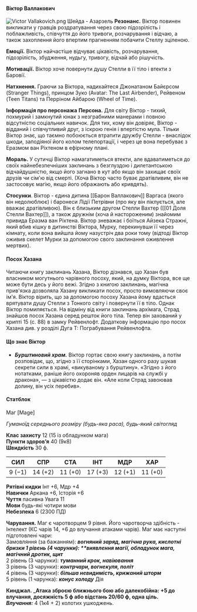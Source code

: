 #### Віктор Валлакович
  ![Victor Vallakovich.png](https://publish-01.obsidian.md/access/7db64b11c71d88572ddc6cd06b888976/images/Victor%20Vallakovich.png)
Шейда - Азарзель
**Резонанс.** Віктор повинен викликати у гравців роздратування через свою підозрілість і поблажливість, співчуття до його тривоги, розчарування і відчаю, а також захоплення його впертим прагненням побачити Стеллу зціленою.

**Емоції.** Віктор найчастіше відчуває цікавість, розчарування, підозрілість, збудження, нудьгу, тривогу, відчай або рішучість.

**Мотивації.** Віктор хоче повернути душу Стелли в її тіло і втекти з Баровії.

**Натхнення.** Граючи за Віктора, надихайтеся Джонатаном Байєрсом (Stranger Things), принцом Зуко (Avatar: The Last Airbender), Рейвеном (Teen Titans) та Перріном Айбарою (Wheel of Time).

**Інформація про персонажа**
**Персона.** Для світу Віктор - тихий, похмурий і замкнутий юнак з незграбними манерами і повною відсутністю соціальних навичок. Для тих, кому він довіряє, Віктор - відданий і співчутливий друг, з іскрою генія і впертістю мула. Тільки Віктор знає, що таємно побоюється втратити дружбу Стелли - внаслідок шкоди, заподіяної його колом телепортації, і через це вона перебуває з Еразмом ван Ріхтеном в ефірному плані.

**Мораль.** У сутичці Віктор намагатиметься втекти, але вдаватиметься до своїх найнебезпечніших заклинань з безглуздою і дилетантською відчайдушністю, якщо його загнано в кут або якщо він захищає своїх друзів чи сім'ю від смерті. (Хоча Віктор часто буває дратівливим, він не застосовує магію, якщо його ображають або кривдять).

**Стосунки**. Віктор - єдина дитина [[Барон Валлакович]] Варгаса (якого він недолюблює) і баронеси Лідії Петрівни (про яку він піклується, але вважає дратівливою). Він є близьким другом Стелли Вахтер ([[01 Доля Стелли Вахтер]]), а також дружнім (хоча й настороженим) знайомим привида Еразма ван Ріхтена. Віктор зневажає і боїться Айзека Стражні, який вбив кішку в дитинстві Віктора, Мурку, перекинувши її через кімнату, коли вона вийшла йому назустріч два роки тому (відтоді Віктор оживив скелет Мурки за допомогою свого заклинання оживлення мертвих).
#### Посох Хазана
Читаючи книгу заклинань Хазана, Віктор дізнався, що Хазан був власником могутнього чарівного посоху, який, на думку Віктора, все ще може бути десь у його вежі.
Згідно з книгою заклинань, магічна прив'язка дозволяла Хазану викликати посох, просто вимовляючи своє ім'я. Віктор вірить, що за допомогою посоху Хазана йому вдасться врятувати душу Стелли з Тонкого світу і повернути її в тіло.
Однак Віктор помиляється. На відміну від книги заклинань архімага, Страд знайшов посох Хазана серед решток його тіла. Тепер він захований у крипті 15 (с. 88) в замку Рейвенлофт. Додаткову інформацію про посох Хазана див. у розділі Дуга T: Пограбування Рейвенлофта.
#### Що знає Віктор

- **_Бурштиновий храм._** Віктор гортає свою книгу заклинань, а потім розповідає, що, згідно з її сторінками, Хазан одного разу шукав секрети сили в храмі, «викуваному з бурштину». «Згідно з його нотатками, раніше його охороняв орден лицарів на службі у дракона», — з цікавістю додає він. «Але коли Страд завоював долину, він усіх перебив».

#### Статблок
Маг [Mage]

_Гуманоїд середнього розміру (будь-яка раса), будь-який світогляд_

**Клас захисту** 12 (15 із обладунком мага)  
**Пункти здоров’я** 40 (9к8)  
**Швидкість** 30 ф.

|СИЛ|СПР|СТА|ІНТ|МДР|ХАР|
|---|---|---|---|---|---|
|9 (−1)|14 (+2)|11 (+0)|17 (+3)|12 (+1)|11 (+0)|

**Рятівні кидки** Інт +6, Мдр +4  
**Навички** Аркана +6, Історія +6  
**Чуття** пасивна Увага 11  
**Мови** будь-які чотири мови  
**Небезпека** 6 (2300 ПД)

**Чарування.** Маг є чаротворцем 9 рівня. Його чаротворча здібність - Інтелект (КС чарів 14, +6 до влучання атаками чарів). Маг має наступні підготовлені чари:  
Замовляння (за бажанням): **_вогняний заряд, магічна рука,  кислотні бризки
1 рівень (4 чарунки): **виявлення магії, обладунок мага, магічний дротик, щит_**  
2 рівень (3 чарунки): **_туманний крок, навіювання_**  
3 рівень (3 чарунки): **_контрчари, вогнекуля, політ_**  
4 рівень (3 чарунки): **_більша невидимість, крижаний шторм_**  
5 рівень (1 чарунка): **_конус холоду_**
Дія

**Кинджал.** **_Атака зброєю ближнього бою або далекобійна: +5 до влучання, досяжність 5 ф або відстань 20/60 ф, одна ціль. _Влучання:_** 4 (1к4 + 2) колотих ушкоджень.
